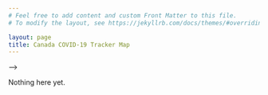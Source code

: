 ```yaml
---
# Feel free to add content and custom Front Matter to this file.
# To modify the layout, see https://jekyllrb.com/docs/themes/#overriding-theme-defaults

layout: page
title: Canada COVID-19 Tracker Map
---
```


<!--
<!-- scripts copied from Shraddha's original -->
<script src="vendor/jquery/jquery-3.2.1.min.js"></script>
<script src="vendor/bootstrap/js/popper.js"></script>
<script src="vendor/bootstrap/js/bootstrap.min.js"></script>
<script src="vendor/select2/select2.min.js"></script>
<script src="vendor/tilt/tilt.jquery.min.js"></script>
<script >
  $('.js-tilt').tilt({
  scale: 1.1
  })
</script>

<script async src="https://www.googletagmanager.com/gtag/js?id=UA-23581568-13"></script>
<script>
  window.dataLayer = window.dataLayer || [];
  function gtag(){dataLayer.push(arguments);}
  gtag('js', new Date());

  gtag('config', 'UA-23581568-13');
</script>
-->

<!--
<script>
$('.contact1-form').on('submit',function(e){
       //optional validation code here
       alert('hi there');
  
        e.preventDefault();
      
        $.ajax({
            url: "https://script.google.com/macros/s/AKfycbyoouz-6mVMOT_eCOVgW6SznUL1sPeIIP5D0V9vh4Sz5p7uNbdk/exec",
            method: "POST",
            dataType: "json",
            data: $(".contact1-form").serialize(),
            success: function(response) {
                
                if(response.result == "success") {
                    $('.contact1-form')[0].reset();
                    alert('Thank you for contacting us.');
                    return true;
                }
                else {
                    alert("Something went wrong. Please try again.")
                }
            },
            error: function() {
                
                alert("Something went wrong. Please try again.")
            }
        })
    });
</script>
-->
<!--===============================================================================================-->
<!--
<script src="js/main.js"></script>

<table class="heavyborder">

  <tr>
    <td class="noborder"><span class="contact1-form-title">Case/Outbreak Map</span></td>
    <td  class="noborder"><span class="contact1-form-title">Submit a COVID-19 case</span></td>
  </tr>

  <tr>
    <td  class="noborder" valign="top">{% include map.html %}</td>
  </tr>

</table>
-->

Nothing here yet.

